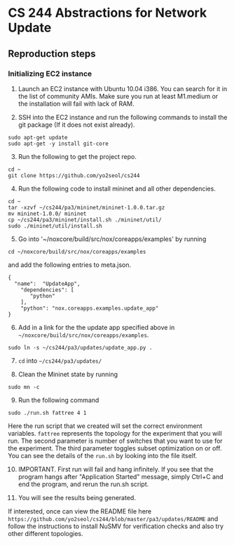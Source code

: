 # CS 244 Abstractions for Network Update

## Reproduction steps

### Initializing EC2 instance

1. Launch an EC2 instance with Ubuntu 10.04 i386. You can search for it in the list of community AMIs. Make sure you run at least M1.medium or the installation will fail with lack of RAM.

2. SSH into the EC2 instance and run the following commands to install the git package (If it does not exist already).

  ```
  sudo apt-get update
  sudo apt-get -y install git-core
  ```

3. Run the following to get the project repo.

  ```
  cd ~
  git clone https://github.com/yo2seol/cs244
  ```

4. Run the following code to install mininet and all other dependencies.

  ```
  cd ~
  tar -xzvf ~/cs244/pa3/mininet/mininet-1.0.0.tar.gz
  mv mininet-1.0.0/ mininet
  cp ~/cs244/pa3/mininet/install.sh ./mininet/util/
  sudo ./mininet/util/install.sh
  ```

5. Go into '~/noxcore/build/src/nox/coreapps/examples' by running

  `cd ~/noxcore/build/src/nox/coreapps/examples`
  
  and add the following entries to meta.json.
  
  ```
  {
    "name":  "UpdateApp",
      "dependencies": [
         "python"
      ],
      "python": "nox.coreapps.examples.update_app"
  }
  ```
  
6. Add in a link for the the update app specified above in `~/noxcore/build/src/nox/coreapps/examples`.

  `sudo ln -s ~/cs244/pa3/updates/update_app.py .`

7. `cd` into `~/cs244/pa3/updates/`

8. Clean the Mininet state by running

  `sudo mn -c`

9. Run the following command

  `sudo ./run.sh fattree 4 1`

Here the run script that we created will set the correct environment variables. `fattree` represents the topology for the experiment that you will run. The second parameter is number of switches that you want to use for the experiment. The third parameter toggles subset optimization on or off. You can see the details of the `run.sh` by looking into the file itself.

10. IMPORTANT. First run will fail and hang infinitely. If you see that the program hangs after "Application Started" message, simply Ctrl+C and end the program, and rerun the run.sh script.

11. You will see the results being generated.

If interested, once can view the README file here `https://github.com/yo2seol/cs244/blob/master/pa3/updates/README` and follow the instructions to install NuSMV for verification checks and also try other different topologies.
